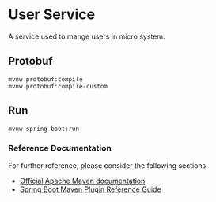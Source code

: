 # User Service
A service used to mange users in micro system.

## Protobuf
```
mvnw protobuf:compile
mvnw protobuf:compile-custom
```

## Run
```
mvnw spring-boot:run
```

### Reference Documentation
For further reference, please consider the following sections:

* [Official Apache Maven documentation](https://maven.apache.org/guides/index.html)
* [Spring Boot Maven Plugin Reference Guide](https://docs.spring.io/spring-boot/docs/2.2.6.RELEASE/maven-plugin/)